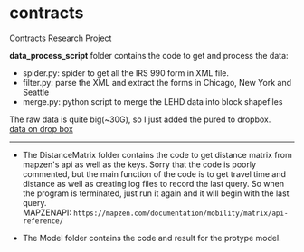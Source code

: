# contracts
Contracts Research Project


**data_process_script** folder contains the code to get and process the data:   

* spider.py: spider to get all the IRS 990 form in XML file.
* filter.py: parse the XML and extract the forms in Chicago, New York and Seattle
* merge.py: python script to merge the LEHD data into block shapefiles

The raw data is quite big(~30G), so I just added the pured to dropbox.   
[data on drop box](https://www.dropbox.com/sh/tcfb926armeo61r/AACaBDjIPrGzS3hrY7Z3pTrQa?dl=0)

----
* The DistanceMatrix folder contains the code to get distance matrix from mapzen's api as well as the keys. Sorry that the code is poorly commented, but the main function of the code is to get travel time and distance as well as creating log files to record the last query. So when the program is terminated, just run it again and it will begin with the last query.   
    MAPZENAPI: ```https://mapzen.com/documentation/mobility/matrix/api-reference/```

* The Model folder contains the code and result for the protype model.

